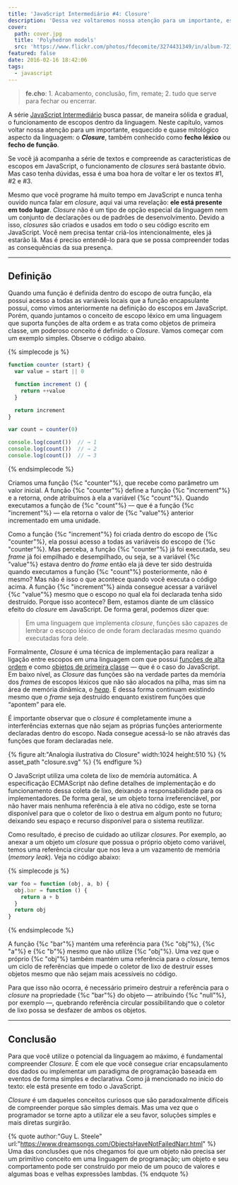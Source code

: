 ```yaml
---
title: 'JavaScript Intermediário #4: Closure'
description: 'Dessa vez voltaremos nossa atenção para um importante, esquecido e quase mitológico aspecto da linguagem JavaScript: o Closure.'
cover:
  path: cover.jpg
  title: 'Polyhedron models'
  src: 'https://www.flickr.com/photos/fdecomite/3274431349/in/album-72157613498998540/'
featured: false
date: 2016-02-16 18:42:06
tags:
  - javascript
---
```

> **fe.cho**: 1. Acabamento, conclusão, fim, remate; 2. tudo que serve para fechar ou encerrar.

A série [JavaScript Intermediário](http://maxroecker.com/tag/intermediate/) busca passar, de maneira sólida e gradual, o funcionamento de escopos dentro da linguagem. Neste capítulo, vamos voltar nossa atenção para um importante, esquecido e quase mitológico aspecto da linguagem: o ***Closure***, também conhecido como **fecho léxico** ou **fecho de função**.

Se você já acompanha a série de textos e compreende as características de escopos em JavaScript, o funcionamento de *closures* será bastante óbvio. Mas caso tenha dúvidas, essa é uma boa hora de voltar e ler os textos #1, #2 e #3.

Mesmo que você programe há muito tempo em JavaScript e nunca tenha ouvido nunca falar em *closure*, aqui vai uma revelação: **ele está presente em todo lugar**. *Closure* não é um tipo de opção especial da linguagem nem um conjunto de declarações ou de padrões de desenvolvimento. Devido a isso, *closures* são criados e usados em todo o seu código escrito em JavaScript. Você nem precisa tentar criá-los intencionalmente, eles já estarão lá. Mas é preciso entendê-lo para que se possa compreender todas as consequências da sua presença.

---
## Definição ##

Quando uma função é definida dentro do escopo de outra função, ela possui acesso a todas as variáveis locais que a função encapsulante possui, como vimos anteriormente na definição do escopos em JavaScript. Porém, quando juntamos o conceito de escopo léxico em uma linguagem que suporta funções de alta ordem e as trata como objetos de primeira classe, um poderoso conceito é definido: o *Closure*. Vamos começar com um exemplo simples. Observe o código abaixo.

{% simplecode js %}
``` js
function counter (start) {
  var value = start || 0

  function increment () {
    return ++value
  }

  return increment
}

var count = counter(0)

console.log(count())  // → 1
console.log(count())  // → 2
console.log(count())  // → 3
```
{% endsimplecode %}

Criamos uma função {%c "counter"%}, que recebe como parâmetro um valor inicial. A função {%c "counter"%} define a função {%c "increment"%} e a retorna, onde atribuímos à ela a variável {%c "count"%}. Quando executamos a função de {%c "count"%} — que é a função {%c "increment"%} — ela retorna o valor de {%c "value"%} anterior incrementado em uma unidade.

Como a função {%c "increment"%} foi criada dentro do escopo de {%c "counter"%}, ela possui acesso a todas as variáveis do escopo de {%c "counter"%}. Mas perceba, a função {%c "counter"%} já foi executada, seu *frame* já foi empilhado e desempilhado, ou seja, se a variável {%c "value"%} estava dentro do *frame* então ela já deve ter sido destruída quando executamos a função {%c "count"%} posteriormente, não é mesmo? Mas não é isso o que acontece quando você executa o código acima. A função {%c "increment"%} ainda consegue acessar a variável {%c "value"%} mesmo que o escopo no qual ela foi declarada tenha sido destruído. Porque isso acontece? Bem, estamos diante de um clássico efeito do *closure* em JavaScript. De forma geral, podemos dizer que:

> Em uma linguagem que implementa *closure*, funções são capazes de lembrar o escopo léxico de onde foram declaradas mesmo quando executadas fora dele.

Formalmente, *Closure* é uma técnica de implementação para realizar a ligação entre escopos em uma linguagem com que possui [funções de alta ordem](http://c2.com/cgi/wiki?HigherOrderFunction) e como [objetos de primeira classe](http://c2.com/cgi/wiki?FirstClass) — que é o caso do JavaScript. Em baixo nível, as *Closure* das funções são na verdade partes da memória dos *frames* de escopos léxicos que não são alocados na pilha, mas sim na área de memória dinâmica, o [*heap*](http://c2.com/cgi/wiki?TheHeap). E dessa forma continuam existindo mesmo que o *frame* seja destruído enquanto existirem funções que “apontem” para ele.

É importante observar que o *closure* é completamente imune a interferências externas que não sejam as próprias funções anteriormente declaradas dentro do escopo. Nada consegue acessá-lo se não através das funções que foram declaradas nele.

{% figure alt:"Analogia ilustrativa do Closure" width:1024 height:510 %}
{% asset_path "closure.svg" %}
{% endfigure %}

O JavaScript utiliza uma coleta de lixo de memória automática. A especificação ECMAScript não define detalhes de implementação e do funcionamento dessa coleta de lixo, deixando a responsabilidade para os implementadores. De forma geral, se um objeto torna irreferenciável, por não haver mais nenhuma referência à ele ativa no código, este se torna disponível para que o coletor de lixo o destrua em algum ponto no futuro; deixando seu espaço e recurso disponível para o sistema reutilizar.

Como resultado, é preciso de cuidado ao utilizar *closures*. Por exemplo, ao anexar a um objeto um *closure* que possua o próprio objeto como variável, temos uma referência circular que nos leva a um vazamento de memória (*memory leak*). Veja no código abaixo:

{% simplecode js %}
``` js
var foo = function (obj, a, b) {
  obj.bar = function () {
    return a + b
  }
  return obj
}
```
{% endsimplecode %}

A função {%c "bar"%} mantém uma referência para {%c "obj"%}, {%c "a"%} e {%c "b"%} mesmo que não utilize {%c "obj"%}. Uma vez que o próprio {%c "obj"%} também mantém uma referência para o *closure*, temos um ciclo de referências que impede o coletor de lixo de destruir esses objetos mesmo que não sejam mais acessíveis no código.

Para que isso não ocorra, é necessário primeiro destruir a referência para o *closure* na propriedade {%c "bar"%} do objeto — atribuindo {%c "null"%}, por exemplo —, quebrando referência circular possibilitando que o coletor de lixo possa se desfazer de ambos os objetos.

---
## Conclusão

Para que você utilize o potencial da linguagem ao máximo, é fundamental compreender *Closure*. É com ele que você consegue criar encapsulamento dos dados ou implementar um paradigma de programação baseada em eventos de forma simples e declarativa. Como já mencionado no início do texto: ele está presente em todo o JavaScript.

*Closure* é um daqueles conceitos curiosos que são paradoxalmente difíceis de compreender porque são simples demais. Mas uma vez que o programador se torne apto a utilizar ele a seu favor, soluções simples e mais diretas surgirão.

{% quote author:"Guy L. Steele" url:"https://www.dreamsongs.com/ObjectsHaveNotFailedNarr.html" %}
Uma das conclusões que nós chegamos foi que um objeto não precisa ser um primitivo conceito em uma linguagem de programação; um objeto e seu comportamento pode ser construído por meio de um pouco de valores e algumas boas e velhas expressões lambdas.
{% endquote %}
